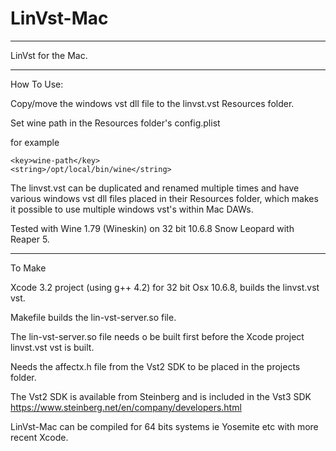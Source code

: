 # LinVst-Mac

------------

LinVst for the Mac.

------------

How To Use:

Copy/move the windows vst dll file to the linvst.vst Resources folder.

Set wine path in the Resources folder's config.plist

for example

	<key>wine-path</key>
	<string>/opt/local/bin/wine</string>
	
The linvst.vst can be duplicated and renamed multiple times and have various windows vst dll files placed in their Resources folder, which makes it possible to use multiple windows vst's within Mac DAWs.	

Tested with Wine 1.79 (Wineskin) on 32 bit 10.6.8 Snow Leopard with Reaper 5.

---------------

To Make

Xcode 3.2 project (using g++ 4.2) for 32 bit Osx 10.6.8, builds the linvst.vst vst.

Makefile builds the lin-vst-server.so file.

The lin-vst-server.so file needs o be built first before the Xcode project linvst.vst vst is built.

Needs the affectx.h file from the Vst2 SDK to be placed in the projects folder.

The Vst2 SDK is available from Steinberg and is included in the Vst3 SDK https://www.steinberg.net/en/company/developers.html

LinVst-Mac can be compiled for 64 bits systems ie Yosemite etc with more recent Xcode.



